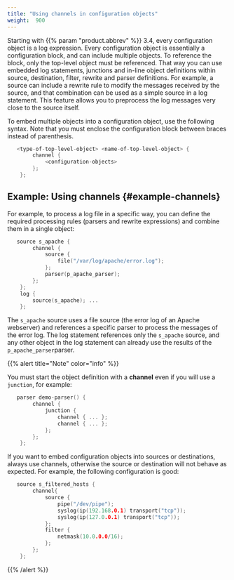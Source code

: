 ```yaml
---
title: "Using channels in configuration objects"
weight:  900
---
```

<!-- DISCLAIMER: This file is based on the syslog-ng Open Source Edition documentation https://github.com/balabit/syslog-ng-ose-guides/commit/2f4a52ee61d1ea9ad27cb4f3168b95408fddfdf2 and is used under the terms of The syslog-ng Open Source Edition Documentation License. The file has been modified by Axoflow. -->

Starting with {{% param "product.abbrev" %}} 3.4, every configuration object is a log expression. Every configuration object is essentially a configuration block, and can include multiple objects. To reference the block, only the top-level object must be referenced. That way you can use embedded log statements, junctions and in-line object definitions within source, destination, filter, rewrite and parser definitions. For example, a source can include a rewrite rule to modify the messages received by the source, and that combination can be used as a simple source in a log statement. This feature allows you to preprocess the log messages very close to the source itself.

To embed multiple objects into a configuration object, use the following syntax. Note that you must enclose the configuration block between braces instead of parenthesis.

```c
   <type-of-top-level-object> <name-of-top-level-object> {
        channel {
            <configuration-objects>
        };
    };
```


## Example: Using channels {#example-channels}

For example, to process a log file in a specific way, you can define the required processing rules (parsers and rewrite expressions) and combine them in a single object:

```c
   source s_apache {
        channel {
            source {
                file("/var/log/apache/error.log");
            };
            parser(p_apache_parser);
        };
    };
    log {
        source(s_apache); ...
    };
```

The `s_apache` source uses a file source (the error log of an Apache webserver) and references a specific parser to process the messages of the error log. The log statement references only the `s_apache` source, and any other object in the log statement can already use the results of the `p_apache_parser`parser.


{{% alert title="Note" color="info" %}}

You must start the object definition with a **channel** even if you will use a `junction`, for example:

```c
   parser demo-parser() {
        channel {
            junction {
                channel { ... };
                channel { ... };
            };
        };
    };
```

If you want to embed configuration objects into sources or destinations, always use channels, otherwise the source or destination will not behave as expected. For example, the following configuration is good:

```c
   source s_filtered_hosts {
        channel{
            source {
                pipe("/dev/pipe");
                syslog(ip(192.168.0.1) transport("tcp"));
                syslog(ip(127.0.0.1) transport("tcp"));
            };
            filter {
                netmask(10.0.0.0/16);
            };
        };
    };
```
{{% /alert %}}
